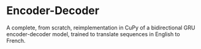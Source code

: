 # Encoder-Decoder

A complete, from scratch, reimplementation in CuPy of a bidirectional GRU encoder-decoder model, trained to translate sequences in English to French. 
